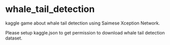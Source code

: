 # whale_tail_detection


kaggle game about whale tail detection using Saimese Xception Network.

Please setup kaggle.json to get permission to download whale tail detection dataset.
